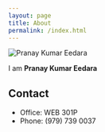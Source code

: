 ```yaml
---
layout: page
title: About
permalink: /index.html
---
```


![Pranay Kumar Eedara](assets/photo.jpg)

I am **Pranay Kumar Eedara** 

## Contact



* Office: WEB 301P
* Phone: (979) 739 0037


